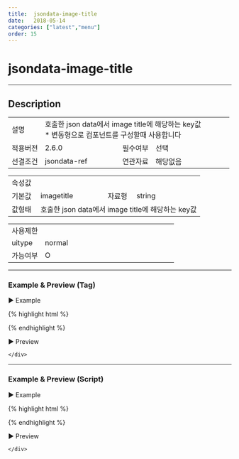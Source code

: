 ```yaml
---
title:  jsondata-image-title
date:   2018-05-14
categories: ["latest","menu"]
order: 15
---
```


jsondata-image-title
===

---

## Description

<table style="width:100%">
    <colgroup>
        <col width="15%"/>
        <col width="35%"/>
        <col width="15%"/>
        <col width="35%"/>
    </colgroup>
    <tr>
        <td class="tdTitle tdBg">설명</td>
        <td colspan="3">
            호출한 json data에서 image title에 해당하는 key값<br>
            * 변동형으로 컴포넌트를 구성할때 사용합니다
        </td>
    </tr>
    <tr>
        <td class="tdTitle tdBg">적용버전</td>
        <td>2.6.0</td>
        <td class="tdTitle tdBg">필수여부</td>
        <td>선택</td>
    </tr>
    <tr>
        <td class="tdTitle tdBg">선결조건</td>
        <td>jsondata-ref</td>
        <td class="tdTitle tdBg">연관자료</td>
        <td>해당없음</td>
    </tr>
</table>
<table style="width:100%">
    <colgroup>
        <col width="15%"/>
        <col width="35%"/>
        <col width="15%"/>
        <col width="35%"/>
    </colgroup>
    <tr>
        <td class="tdTitle tdBg tdCenter" colspan="4">속성값</td>
    </tr>
    <tr>
        <td class="tdTitle tdBg">기본값</td>
        <td>imagetitle</td>
        <td class="tdTitle tdBg">자료형</td>
        <td>string</td>
    </tr>
    <tr>
        <td class="tdTitle tdBg">값형태</td>
        <td colspan="3">호출한 json data에서 image title에 해당하는 key값</td>
    </tr>
</table>
<table style="width:100%">
    <colgroup>
        <col width="20%"/>
        <col width="20%"/>
        <col width="20%"/>
        <col width="20%"/>
        <col width="20%"/>
    </colgroup>
    <tr>
        <td class="tdTitle tdBg tdCenter" colspan="5">사용제한</td>
    </tr>
    <tr>
        <td class="tdTitle tdBg">uitype</td>
        <td class="tdCenter">normal</td>
        <td></td>
        <td></td>
        <td></td>
    </tr>
    <tr>
        <td class="tdTitle tdBg">가능여부</td>
        <td class="tdBlue tdCenter">O</td>
        <td></td>
        <td></td>
        <td></td>
    </tr>
</table>

---
### Example & Preview (Tag)

<script>
    var jsonData = [                
        { "id" : "1", "pid" : "-1", "order" : "1", "text" : "SBUx" },
        { "id" : "1_1", "pid" : "1", "order" : "1", "text" : "input" },
        { "id" : "1_2", "pid" : "1", "order" : "2", "text" : "select" },
        { "id" : "2", "pid" : "-1", "order" : "2", "text" : "SBChart" },
        { "id" : "3", "pid" : "-1", "order" : "3", "text" : "SBGrid", "imagesrc" : "./../img/SBGridLogo.png", "imagetitleKey" : "SBGrid"},
        { "id" : "3_1", "pid" : "3", "order" : "1", "text" : "SBGrid 2.1" },
        { "id" : "3_2", "pid" : "3", "order" : "2", "text" : "SBGrid 2.5" }
   ];  
</script>

<sbux-tabs id="exTab1" name="exTab1" uitype="normal" title-target-id-array="exTab1_1" title-text-array="normal(변동형)" is-scrollable="false">
</sbux-tabs>
<div class="tab-content">
    <div id="exTab1_1">

▶ Example

{% highlight html %}
<script>
    var jsonData = [                
        { "id" : "1", "pid" : "-1", "order" : "1", "text" : "SBUx" },
        { "id" : "1_1", "pid" : "1", "order" : "1", "text" : "input" },
        { "id" : "1_2", "pid" : "1", "order" : "2", "text" : "select" },
        { "id" : "2", "pid" : "-1", "order" : "2", "text" : "SBChart" },
        { "id" : "3", "pid" : "-1", "order" : "3", "text" : "SBGrid", "imagesrc" : "./../img/SBGridLogo.png", "imagetitleKey" : "SBGrid"},
        { "id" : "3_1", "pid" : "3", "order" : "1", "text" : "SBGrid 2.1" },
        { "id" : "3_2", "pid" : "3", "order" : "2", "text" : "SBGrid 2.5" }
   ];  
</script>
<sbux-menu id="sbIdx1_1" name="sbTagNm1_1" uitype="normal" jsondata-ref="jsonData" jsondata-image-title="imagetitleKey" is-fixed="false">
    <brand-item text="SoftBowl"></brand-item>
</sbux-menu>
{% endhighlight %}


<br>

▶ Preview 

<sbux-menu id="sbIdx1_1" name="sbTagNm1_1" uitype="normal" jsondata-ref="jsonData" jsondata-image-title="imagetitleKey" is-fixed="false">
    <brand-item text="SoftBowl"></brand-item>
</sbux-menu>

    </div>
</div>

---
### Example & Preview (Script)

<sbux-tabs id="exTab2" name="exTab2" uitype="normal" title-target-id-array="exTab2_1" title-text-array="normal(변동형)" is-scrollable="false">
</sbux-tabs>
<div class="tab-content">
    <div id="exTab2_1">

▶ Example

{% highlight html %}
<div id="sbArea2_1"></div>
<script>
    var jsonData2 = [                
        { "id" : "1", "pid" : "-1", "order" : "1", "text" : "SBUx" },
        { "id" : "1_1", "pid" : "1", "order" : "1", "text" : "input" },
        { "id" : "1_2", "pid" : "1", "order" : "2", "text" : "select" },
        { "id" : "2", "pid" : "-1", "order" : "2", "text" : "SBChart" },
        { "id" : "3", "pid" : "-1", "order" : "3", "text" : "SBGrid", "imagesrc" : "./../img/SBGridLogo.png", "imagetitleKey" : "SBGrid"},
        { "id" : "3_1", "pid" : "3", "order" : "1", "text" : "SBGrid 2.1" },
        { "id" : "3_2", "pid" : "3", "order" : "2", "text" : "SBGrid 2.5" }
   ];  
    $(document).ready(function(){
        $('#sbArea2_1').sbMenu({
            name : 'sbScriptNm2_1',
            uitype : 'normal',
            jsondataRef : 'jsonData2',
            jsondataImageTitle : 'imagetitleKey',
            isFixed : false
        });
    }); 
</script>
{% endhighlight %}

<br>

▶ Preview 

<div id="sbArea2_1"></div>
<script>
    var jsonData2 = [                
        { "id" : "1", "pid" : "-1", "order" : "1", "text" : "SBUx" },
        { "id" : "1_1", "pid" : "1", "order" : "1", "text" : "input" },
        { "id" : "1_2", "pid" : "1", "order" : "2", "text" : "select" },
        { "id" : "2", "pid" : "-1", "order" : "2", "text" : "SBChart" },
        { "id" : "3", "pid" : "-1", "order" : "3", "text" : "SBGrid", "imagesrc" : "./../img/SBGridLogo.png", "imagetitleKey" : "SBGrid"},
        { "id" : "3_1", "pid" : "3", "order" : "1", "text" : "SBGrid 2.1" },
        { "id" : "3_2", "pid" : "3", "order" : "2", "text" : "SBGrid 2.5" }
   ];
    $(document).ready(function(){
        $('#sbArea2_1').sbMenu({
            name : 'sbScriptNm2_1',
            uitype : 'normal',
            jsondataRef : 'jsonData2',
            jsondataImageTitle : 'imagetitleKey',
            isFixed : false
        });
    });
</script>

    </div>
</div>